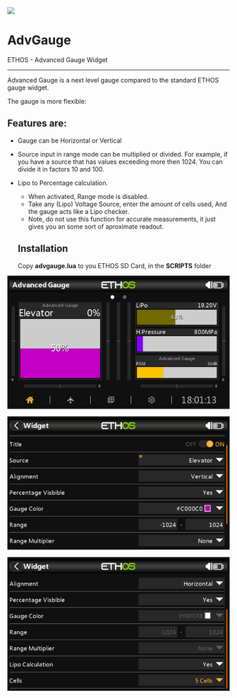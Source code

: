 ![](https://manual.hobby4life.nl/ethos-lua.gif)

# AdvGauge
 ETHOS - Advanced Gauge Widget

------

Advanced Gauge is a next level gauge compared to the standard ETHOS gauge widget.

The gauge is more flexible:

## Features are:

- Gauge can be Horizontal or Vertical

- Source input in range mode can be multiplied or divided.
  For example, if you have a source that has values exceeding more then 1024.
  You can divide it in factors 10 and 100.

- Lipo to Percentage calculation.

  - When activated, Range mode is disabled.
  - Take any (Lipo) Voltage Source, enter the amount of cells used, And the gauge acts like a Lipo checker.
  - Note, do not use this function for accurate measurements, it just gives you an some sort of aproximate readout.

  ## Installation
  
  Copy **advgauge.lua** to you ETHOS SD Card, in the **SCRIPTS** folder
  
  

![Example widgets](images/widget_1.png)

![Setting up in Range mode](images/widget_2.png)

![Setting up Lipo](images/widget_3.png)
